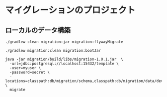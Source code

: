 # マイグレーションのプロジェクト

## ローカルのデータ構築

```shell
./gradlew clean migration:jar migration:flywayMigrate
```

```shell
./gradlew migration:clean migration:bootJar

java -jar migration/build/libs/migration-1.0.1.jar  \
  -url=jdbc:postgresql://localhost:15432/template \
  -user=myuser \
  -password=secret \
  -locations=classpath:db/migration/schema,classpath:db/migration/data/dev \
  migrate
```
